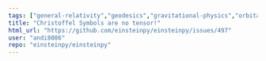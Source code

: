 ```yaml
---
tags: ["general-relativity","geodesics","gravitational-physics","orbital-simulation","perihelion","space-physics","symbolic"]
title: "Christoffel Symbols are no tensor!"
html_url: "https://github.com/einsteinpy/einsteinpy/issues/497"
user: "andi8086"
repo: "einsteinpy/einsteinpy"
---
```


